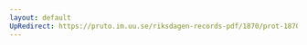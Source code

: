 ```yaml
---
layout: default
UpRedirect: https://pruto.im.uu.se/riksdagen-records-pdf/1870/prot-1870--fk--505/prot-1870--fk--505_011.pdf
---
```


